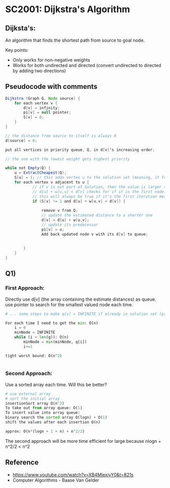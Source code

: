 # SC2001: Dijkstra's Algorithm

## Dijksta's: 
An algorithm that finds the shortest path from source to goal node. 

Key points: 
- Only works for non-negative weights 
- Works for both undirected and directed (convert undirected to directed by adding two directions) 

## Pseudocode with comments

```java
Dijkstra (Graph G, Node source) {
	for each vertex v {
		d[v] = infinity; 
		pi[v] = null pointer; 
		S[v] = 0; 
	}
}

// the distance from source to itself is always 0 
d[source] = 0; 

put all vertices in priority queue, Q, in d[v]'s increasing order; 

// the one with the lowest weight gets highest priority 

while not Empty(Q) {
	u = ExtractCheapest(Q); 
	S[u] = 1; // this adds vertex u to the solution set (meaning, it forms the tree) 
	for each vertex v adjacent to u {
			// if v is not part of Solution, then the value is larger than 
			// d[u] + w[u,v] < d[v] checks for if it is the first node. and if there exists a path that is shorter than the current "estimated distance" of vertex v 
			// this will always be true if it's the first iteration meaning, u = 0; 
			if (S[v] != 1 and d[u] + w[u,v] < d[v]) {
				
				remove v from Q; 
				// update the estimated distance to a shorter one 
				d[v] = d[u] + w[u,v];
				// update its predecessor
				pi[v] = u; 	
				Add back updated node v with its d[v] to queue;
				
				
		}
	}
}
```

## Q1) 
### First Approach: 
Directly use d[v] (the array containing the estimate distances) as queue. use pointer to search for the smallest valued node each time. 
```py
# ... some steps to make q[v] = INFINITE if already in solution set (pseudocode in py) 

For each time I need to get the min: O(n) 
	i = 0
	minNode = INFINITE 
	while (i < len(g)): O(n) 
		minNode = min(minNode, q[i]) 
		i+=1

tight worst bound: O(n^2) 
	
```

### Second Approach: 
Use a sorted array each time. Will this be better? 

```py
# use external array 
# sort the initial array 
insertionSort array O(n^2) 
To take out from array queue: O(1) 
To insert value into array queue: 
binary search the sorted array O(logn) + O(1) 
shift the values after each insertion O(n) 

approx: O(n*(logn + 1 + n) + n^2/2) 
```

The second approach will be more time efficient for large because nlogn + n^2/2 < n^2 


## Reference
- https://www.youtube.com/watch?v=XB4MIexjvY0&t=821s
- Computer Algorithms - Baase Van Gelder
